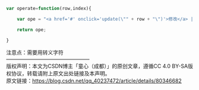 ``` javascript
var operate=function(row,index){

    var ope = "<a href='#' onclick='update(\"" + row + "\")'>修改</a> | <a href='javascript:void(0)'>删除</a>";

    return ope;

}

```

 

注意点：需要用转义字符  
————————————————  
版权声明：本文为CSDN博主「童心（成都）」的原创文章，遵循CC 4.0 BY-SA版权协议，转载请附上原文出处链接及本声明。  
原文链接：https://blog.csdn.net/qq_40237472/article/details/80346682  
